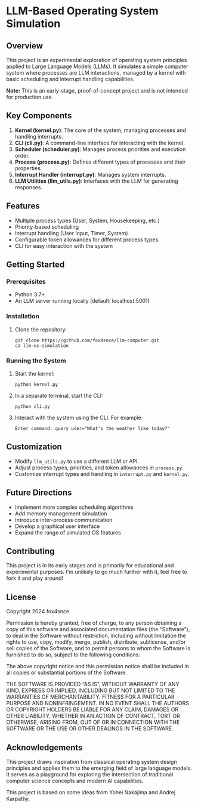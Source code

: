 # LLM-Based Operating System Simulation

## Overview

This project is an experimental exploration of operating system principles applied to Large Language Models (LLMs). It simulates a simple computer system where processes are LLM interactions, managed by a kernel with basic scheduling and interrupt handling capabilities.

**Note:** This is an early-stage, proof-of-concept project and is not intended for production use.

## Key Components

1. **Kernel (kernel.py)**: The core of the system, managing processes and handling interrupts.
2. **CLI (cli.py)**: A command-line interface for interacting with the kernel.
3. **Scheduler (scheduler.py)**: Manages process priorities and execution order.
4. **Process (process.py)**: Defines different types of processes and their properties.
5. **Interrupt Handler (interrupt.py)**: Manages system interrupts.
6. **LLM Utilities (llm_utils.py)**: Interfaces with the LLM for generating responses.

## Features

- Multiple process types (User, System, Housekeeping, etc.)
- Priority-based scheduling
- Interrupt handling (User Input, Timer, System)
- Configurable token allowances for different process types
- CLI for easy interaction with the system

## Getting Started

### Prerequisites

- Python 3.7+
- An LLM server running locally (default: localhost:5001)

### Installation

1. Clone the repository:
   ```
   git clone https://github.com/fox4snce/llm-computer.git
   cd llm-os-simulation
   ```

### Running the System

1. Start the kernel:
   ```
   python kernel.py
   ```

2. In a separate terminal, start the CLI:
   ```
   python cli.py
   ```

3. Interact with the system using the CLI. For example:
   ```
   Enter command: query user="What's the weather like today?"
   ```

## Customization

- Modify `llm_utils.py` to use a different LLM or API.
- Adjust process types, priorities, and token allowances in `process.py`.
- Customize interrupt types and handling in `interrupt.py` and `kernel.py`.

## Future Directions

- Implement more complex scheduling algorithms
- Add memory management simulation
- Introduce inter-process communication
- Develop a graphical user interface
- Expand the range of simulated OS features

## Contributing

This project is in its early stages and is primarily for educational and experimental purposes. I'm unlikely to go much further with it, feel free to fork it and play around!

## License

Copyright 2024 fox4snce

Permission is hereby granted, free of charge, to any person obtaining a copy of this software and associated documentation files (the “Software”), to deal in the Software without restriction, including without limitation the rights to use, copy, modify, merge, publish, distribute, sublicense, and/or sell copies of the Software, and to permit persons to whom the Software is furnished to do so, subject to the following conditions:

The above copyright notice and this permission notice shall be included in all copies or substantial portions of the Software.

THE SOFTWARE IS PROVIDED “AS IS”, WITHOUT WARRANTY OF ANY KIND, EXPRESS OR IMPLIED, INCLUDING BUT NOT LIMITED TO THE WARRANTIES OF MERCHANTABILITY, FITNESS FOR A PARTICULAR PURPOSE AND NONINFRINGEMENT. IN NO EVENT SHALL THE AUTHORS OR COPYRIGHT HOLDERS BE LIABLE FOR ANY CLAIM, DAMAGES OR OTHER LIABILITY, WHETHER IN AN ACTION OF CONTRACT, TORT OR OTHERWISE, ARISING FROM, OUT OF OR IN CONNECTION WITH THE SOFTWARE OR THE USE OR OTHER DEALINGS IN THE SOFTWARE.

## Acknowledgements

This project draws inspiration from classical operating system design principles and applies them to the emerging field of large language models. It serves as a playground for exploring the intersection of traditional computer science concepts and modern AI capabilities.

This project is based on some ideas from Yohei Nakajima and Andrej Karpathy.
